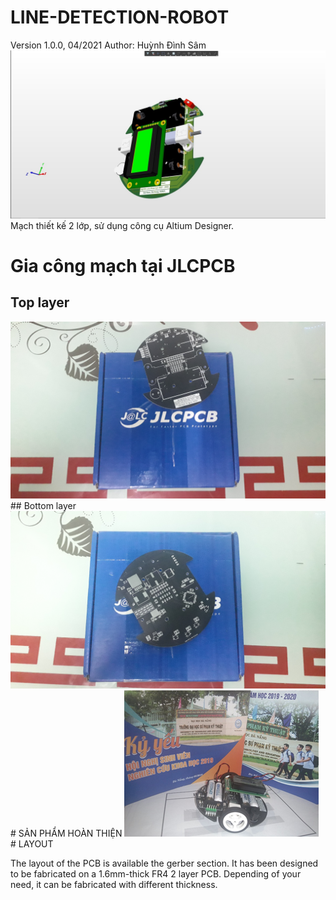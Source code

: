 # LINE-DETECTION-ROBOT
Version 1.0.0, 04/2021 Author: Huỳnh Đình Sâm
<img src="./IMG/hinh1.jpg">
Mạch thiết kế 2 lớp, sử dụng công cụ Altium Designer.
# Gia công mạch tại JLCPCB
## Top layer
<img src="./IMG/hinh2.jpg">
## Bottom layer

<img src="./IMG/hinh3.jpg">
# SẢN PHẨM HOÀN THIỆN

<img src="./IMG/hinh4.png">
# LAYOUT

The layout of the PCB is available the gerber section. It has been designed to be fabricated on a 1.6mm-thick FR4 2 layer PCB. Depending of your need, it can be fabricated with different thickness.

